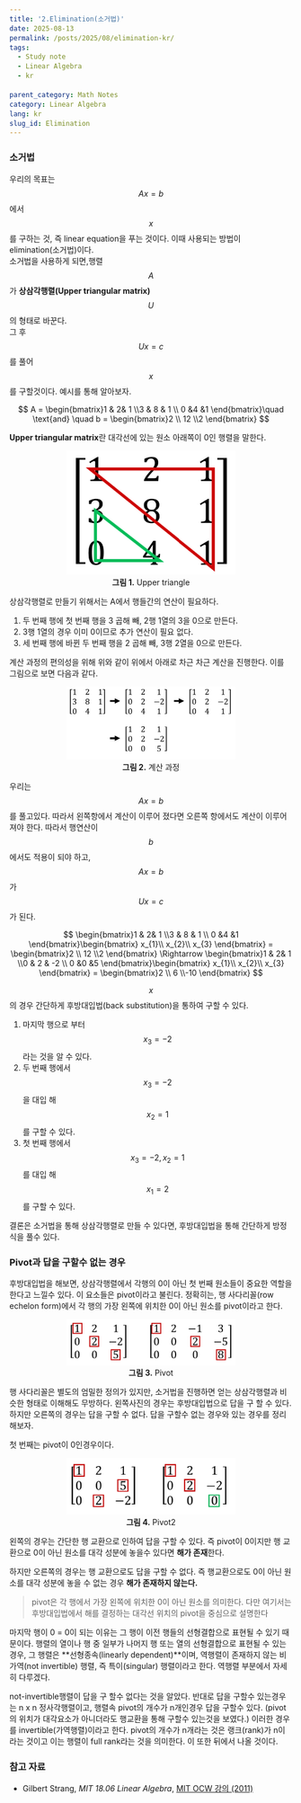 ```yaml
---
title: '2.Elimination(소거법)'
date: 2025-08-13
permalink: /posts/2025/08/elimination-kr/
tags:
  - Study note
  - Linear Algebra
  - kr

parent_category: Math Notes
category: Linear Algebra
lang: kr
slug_id: Elimination
---
```

### 소거법
우리의 목표는 $$Ax=b$$에서 $$x$$를 구하는 것, 즉 linear equation을 푸는 것이다. 이때 사용되는 방법이 elimination(소거법)이다.   
소거법을 사용하게 되면,행렬 $$A$$가 **상삼각행렬(Upper triangular matrix)** $$U$$의 형태로 바꾼다.   
그 후 $$Ux= c$$를 풀어 $$x$$를 구할것이다. 예시를 통해 알아보자.

<p align="center">
$$
A = \begin{bmatrix}1 & 2& 1 \\3 & 8 & 1 \\ 0 &4 &1 \end{bmatrix}\quad \text{and} \quad b = \begin{bmatrix}2 \\ 12 \\2 \end{bmatrix}
$$
</p>

**Upper triangular matrix**란 대각선에 있는 원소 아래쪽이 0인 행렬을 말한다.
<p align="center">
  <img src="/assets/images/linear_algebra/unit1/2/upper_triangle.png" width="300px"/>
  <br/>
  <strong>그림 1.</strong> Upper triangle
</p>

상삼각행렬로 만들기 위해서는 A에서 행들간의 연산이 필요하다. 
 
1. 두 번째 행에 첫 번째 행을 3 곱해 빼, 2행 1열의 3을 0으로 만든다.
2. 3행 1열의 경우  이미 0이므로 추가 연산이 필요 없다.
3. 세 번째 행에 바뀐 두 번째 행을 2 곱해 빼, 3행 2열을 0으로 만든다.

계산 과정의 편의성을 위해 위와 같이 위에서 아래로 차근 차근 계산을 진행한다. 이를 그림으로 보면 다음과 같다.

<p align="center">
  <img src="/assets/images/linear_algebra/unit1/2/elimination_1.png" width="300px"/>
  <br/>
  <strong>그림 2.</strong> 계산 과정
</p>

우리는 $$Ax=b$$를 풀고있다. 따라서 왼쪽항에서 계산이 이루어 졌다면 오른쪽 항에서도 계산이 이루어져야 한다. 따라서 행연산이 $$b$$에서도 적용이 되야 하고, $$Ax = b$$가 $$Ux = c$$가 된다.  

<p align="center">
$$
\begin{bmatrix}1 & 2& 1 \\3 & 8 & 1 \\ 0 &4 &1 \end{bmatrix}\begin{bmatrix} x_{1}\\ x_{2}\\ x_{3} \end{bmatrix} = \begin{bmatrix}2 \\ 12 \\2 \end{bmatrix} \Rightarrow
\begin{bmatrix}1 & 2& 1 \\0 & 2 & -2 \\ 0 &0 &5 \end{bmatrix}\begin{bmatrix} x_{1}\\ x_{2}\\ x_{3} \end{bmatrix} = \begin{bmatrix}2 \\ 6 \\-10 \end{bmatrix}
$$
</p>

$$x$$의 경우 간단하게 후방대입법(back substitution)을 통하여 구할 수 있다. 
1. 마지막 행으로 부터 $$x_{3} = -2$$라는 것을 알 수 있다.
2. 두 번째 행에서 $$x_{3} = -2$$을 대입 해 $$x_{2} = 1$$를 구할 수 있다.
3. 첫 번째 행에서 $$x_{3} = -2, x_{2} = 1$$를 대입 해 $$x_{1} = 2$$를 구할 수 있다.

결론은 소거법을 통해 상삼각행렬로 만들 수 있다면, 후방대입법을 통해 간단하게 방정식을 풀수 있다.

### Pivot과 답을 구할수 없는 경우
후방대입법을 해보면, 상삼각행렬에서 각행의 0이 아닌 첫 번째 원소들이 중요한 역할을 한다고 느낄수 있다. 이 요소들은 pivot이라고 불린다. 정확히는, 행 사다리꼴(row echelon form)에서 각 행의 가장 왼쪽에 위치한 0이 아닌 원소를 pivot이라고 한다.

<p align="center">
  <img src="/assets/images/linear_algebra/unit1/2/pivot_1.png" width="300px"/>
  <br/>
  <strong>그림 3.</strong> Pivot
</p>
행 사다리꼴은 별도의 엄밀한 정의가 있지만, 소거법을 진행하면 얻는 상삼각행렬과 비슷한 형태로 이해해도 무방하다.  
왼쪽사진의 경우는 후방대입법으로 답을 구 할 수 있다. 하지만 오른쪽의 경우는 답을 구할 수 없다. 답을 구할수 없는 경우와 있는 경우를 정리해보자.

첫 번째는 pivot이 0인경우이다.  
<p align="center">
  <img src="/assets/images/linear_algebra/unit1/2/pivot_2.png" width="300px"/>
  <br/>
  <strong>그림 4.</strong> Pivot2
</p>

왼쪽의 경우는 간단한 행 교환으로 인하여 답을 구할 수 있다. 즉 pivot이 0이지만 행 교환으로 0이 아닌 원소를 대각 성분에 놓을수 있다면 **해가 존재**한다.  

하지만 오른쪽의 경우는 행 교환으로도 답을 구할 수 없다. 즉 행교환으로도 0이 아닌 원소를 대각 성분에 놓을 수 없는 경우 **해가 존재하지 않는다.**
>pivot은 각 행에서 가장 왼쪽에 위치한 0이 아닌 원소를 의미한다. 다만 여기서는 후방대입법에서 해를 결정하는 대각선 위치의 pivot을 중심으로 설명한다


마지막 행이 0 = 0이 되는 이유는 그 행이 이전 행들의 선형결합으로 표현될 수 있기 때문이다. 행렬의 열이나 행 중 일부가 나머지 행 또는 열의 선형결합으로 표현될 수 있는 경우, 그 행렬은 **선형종속(linearly dependent)**이며, 역행렬이 존재하지 않는 비가역(not invertible) 행렬, 즉 특이(singular) 행렬이라고 한다. 역행렬 부분에서 자세히 다루겠다.   

not-invertible행렬이 답을 구 할수 없다는 것을 알았다. 반대로 답을 구할수 있는경우는 n x n 정사각행렬이고, 행렬속 pivot의 개수가 n개인경우 답을 구할수 있다. (pivot의 위치가 대각요소가 아니더라도 행교환을 통해 구할수 있는것을 보였다.) 이러한 경우를 invertible(가역행렬)이라고 한다. pivot의 개수가 n개라는 것은 랭크(rank)가 n이라는 것이고 이는 행렬이 full rank라는 것을 의미한다. 이 또한 뒤에서 나올 것이다.

### 참고 자료
- Gilbert Strang, *MIT 18.06 Linear Algebra*, [MIT OCW 강의 (2011)](https://ocw.mit.edu/courses/18-06sc-linear-algebra-fall-2011/)   
 

  